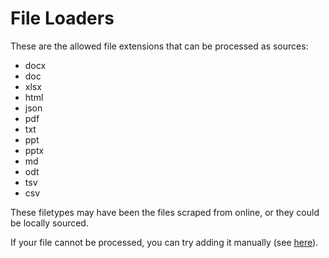 # File Loaders

These are the allowed file extensions that can be processed as sources: 

- docx
- doc
- xlsx
- html
- json
- pdf
- txt
- ppt
- pptx
- md
- odt
- tsv
- csv

These filetypes may have been the files scraped from online, or they could be locally sourced.

If your file cannot be processed, you can try adding it manually (see [here](./wiki.md#adding-sources)).

